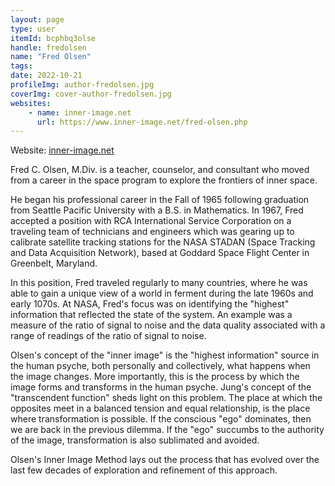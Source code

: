 ```yaml
---
layout: page
type: user
itemId: bcphbq3olse
handle: fredolsen
name: "Fred Olsen"
tags:
date: 2022-10-21
profileImg: author-fredolsen.jpg
coverImg: cover-author-fredolsen.jpg
websites:
    - name: inner-image.net
      url: https://www.inner-image.net/fred-olsen.php
---
```


Website: [inner-image.net](http://www.inner-image.net/fred-olsen.php)

Fred C. Olsen, M.Div. is a teacher, counselor, and consultant who moved from a career in the space program to explore the frontiers of inner space.

He began his professional career in the Fall of 1965 following graduation from Seattle Pacific University with a B.S. in Mathematics. In 1967, Fred accepted a position with RCA International Service Corporation on a traveling team of technicians and engineers which was gearing up to calibrate satellite tracking stations for the NASA STADAN (Space Tracking and Data Acquisition Network), based at Goddard Space Flight Center in Greenbelt, Maryland.

In this position, Fred traveled regularly to many countries, where he was able to gain a unique view of a world in ferment during the late 1960s and early 1070s. At NASA, Fred's focus was on identifying the "highest" information that reflected the state of the system. An example was a measure of the ratio of signal to noise and the data quality associated with a range of readings of the ratio of signal to noise.

Olsen's concept of the "inner image" is the "highest information" source in the human psyche, both personally and collectively, what happens when the image changes. More importantly, this is the process by which the image forms and transforms in the human psyche. Jung's concept of the "transcendent function" sheds light on this problem. The place at which the opposites meet in a balanced tension and equal relationship, is the place where transformation is possible. If the conscious "ego" dominates, then we are back in the previous dilemma. If the "ego" succumbs to the authority of the image, transformation is also sublimated and avoided.

Olsen's Inner Image Method lays out the process that has evolved over the last few decades of exploration and refinement of this approach.
